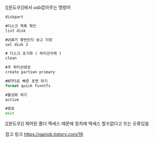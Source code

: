 
[[윈도우]]에서 usb잡아주는 명령어



```cmd
diskpart
```


```cmd
#디스크 목록 확인
list disk

#USB가 몇번인지 보고 지정
sel disk 3

# 디스크 초기화 ( 파티션삭제 )
clean

#주 파티션생성
create partion primary

#NTFS로 빠른 포맷 하기
format quick fs=ntfs

#활성화 하기
active

#종료
exit
```


[[윈도우]] 제어된 폴더 액세스 때문에
장치에 액세스 할수없다고 뜨는 오류있음


참고 링크
https://gariob.tistory.com/19